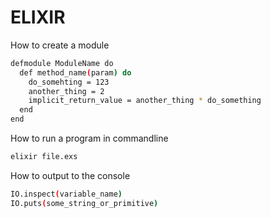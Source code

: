 # ELIXIR


How to create a module
```bash
defmodule ModuleName do
  def method_name(param) do
    do_somehting = 123
    another_thing = 2
    implicit_return_value = another_thing * do_something
  end 
end
```


How to run a program in commandline
```bash
elixir file.exs
```

How to output to the console
```bash
IO.inspect(variable_name)
IO.puts(some_string_or_primitive)
```
